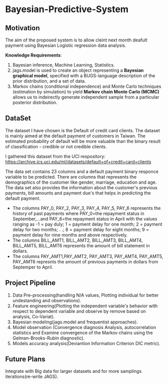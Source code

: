 # Bayesian-Predictive-System
## Motivation
The aim of the proposed system is to allow cleint next month deafult payment using Bayesian Logistic regression data analysis.

**Knowledge Requirements**: 
1. Bayesian inference, Machine Learning, Statistics.
2. jags.model is used to create an object representing a **Bayesian graphical model**, specified with a BUGS-language description of the prior distribution, and a set of data.
3. Markov chains (conditional independence) and Monte Carlo techniques (estimation by simulation) to yield **Markov chain Monte Carlo (MCMC)** allows us to indeirectly generate independent sample from a particular posterior distribution.

## DataSet
The dataset I have chosen is the Default of credit card clients. The dataset is mainly aimed at the default payment of customers in Taiwan. The estimated probability of default will be more valuable than the binary result of classification - credible or not credible clients.

I gathered this dataset from the UCI respository: https://archive.ics.uci.edu/ml/datasets/default+of+credit+card+clients

The data set contains 23 columns and a default payment binary responce variable to be predicted. There are columns that represents the demographics of the customer like gender, marriage, education and age. The data set also provides the information about the customer's previous payments, bill amounts and payment due's that helps in predicting the default payment. 
- The columns PAY_0, PAY_2, PAY_3, PAY_4,  PAY_5, PAY_6 represents the history of past payments where PAY_0=the repayment status in September,...and PAY_6=the repayment status in April with the values ranging as  -1 = pay duly; 1 = payment delay for one month; 2 = payment delay for two months; . .; 8 = payment delay for eight months; 9 = payment delay for nine months and above respectively. 
- The columns BILL_AMT1, BILL_AMT2, BILL_AMT3, BILL_AMT4, BILL_AMT5, BILL_AMT6 represents the amount of bill statement in dollars. 
- The columns PAY_AMT1,PAY_AMT2, PAY_AMT3, PAY_AMT4, PAY_AMT5, PAY_AMT6 represnts the amount of previous payments in dollars from Septemper to April.

## Project Pipeline

1. Data Pre-processing(handling N/A values, Plotting individual for better undestanding and observations).
2. Feature engineering(Plotting the independent variable's behavior with respect to dependent variable and observe by remove based on analysis, Co-Variat).
3. Bayesian modeling(jags.model and frequentist approaches).
4. Model observation (Convergence diagnosis Analysis, autocorrelation statistics and Examine convergence of the Markov chains using the Gelman-Brooks-Rubin diagnostic).
5. Models accuracy analysis(Deviantion Information Criterion DIC metric).

## Future Plans

Integrate with Big data for larger datasets and for more samplings iterations(re-write JAGS).
